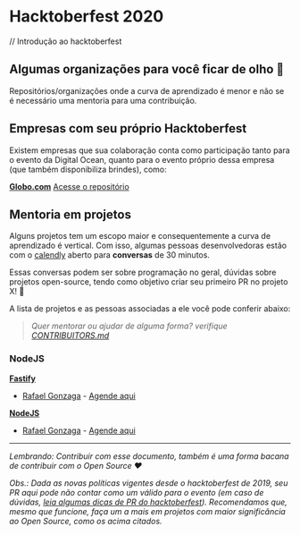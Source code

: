 # Hacktoberfest 2020

// Introdução ao hacktoberfest

## Algumas organizações para você ficar de olho :eyes:

Repositórios/organizações onde a curva de aprendizado é menor e não se é necessário uma mentoria para uma contribuição.

## Empresas com seu próprio Hacktoberfest

Existem empresas que sua colaboração conta como participação tanto para o evento da Digital Ocean, quanto para o evento próprio dessa empresa (que também disponibiliza brindes), como:

**[Globo.com](https://opensource.globo.com/hacktoberfest/)**
[Acesse o repositório](https://github.com/globocom)

## Mentoria em projetos

Alguns projetos tem um escopo maior e consequentemente a curva de aprendizado é vertical. Com isso, algumas pessoas desenvolvedoras estão com o [calendly](https://calendly.com/pt) aberto para **conversas** de 30 minutos.

Essas conversas podem ser sobre programação no geral, dúvidas sobre projetos open-source, tendo como objetivo criar seu primeiro PR no projeto X! :tada:

A lista de projetos e as pessoas associadas a ele você pode conferir abaixo:

> _Quer mentorar ou ajudar de alguma forma? verifique [CONTRIBUITORS.md](./CONTRIBUITORS.md)_

### NodeJS

**[Fastify](https://github.com/fastify/fastify)**
 - [Rafael Gonzaga](@rafaelgss) - [Agende aqui](https://calendly.com/rafaelgss/30min)

**[NodeJS](https://github.com/nodejs/node)**
 - [Rafael Gonzaga](@rafaelgss) - [Agende aqui](https://calendly.com/rafaelgss/30min)

---

_Lembrando: Contribuir com esse documento, também é uma forma bacana de contribuir com o Open Source :heart:_

_Obs.: Dada as novas políticas vigentes desde o hacktoberfest de 2019, seu PR aqui pode não contar como um válido para o evento (em caso de dúvidas, [leia algumas dicas de PR do hacktoberfest](https://hacktoberfest.digitalocean.com/details/#quality)). Recomendamos que, mesmo que funcione, faça um a mais em projetos com maior significância ao Open Source, como os acima citados._
